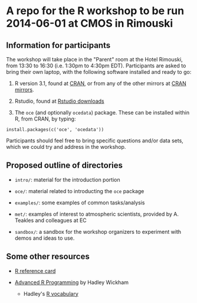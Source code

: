 # A repo for the R workshop to be run 2014-06-01 at CMOS in Rimouski

## Information for participants

The workshop will take place in the "Parent" room at the Hotel Rimouski, from 13:30 to 16:30 (i.e. 1:30pm to 4:30pm EDT). Participants are asked to bring their own laptop, with the following software installed and ready to go:

1. R version 3.1, found at [CRAN][1], or from any of the other mirrors at [CRAN mirrors][2].

2. Rstudio, found at [Rstudio downloads][3]

3. The `oce` (and optionally `ocedata`) package. These can be installed within R, from CRAN, by typing:
```splus
install.packages(c('oce', 'ocedata'))
```

Participants should feel free to bring specific questions and/or data sets, which we could try and address in the workshop.

[1]: http://mirror.its.dal.ca/cran/

[2]: http://cran.r-project.org/mirrors.html

[3]: http://www.rstudio.com/ide/download/desktop
 

## Proposed outline of directories

* `intro/`: material for the introduction portion

* `oce/`: material related to introducting the `oce` package

* `examples/`: some examples of common tasks/analysis

* `met/`: examples of interest to atmospheric scientists, provided by A. Teakles and colleagues at EC

* `sandbox/`: a sandbox for the workshop organizers to experiment with demos and ideas to use. 


## Some other resources

* [R reference card][4]

* [Advanced R Programming][arp] by Hadley Wickham

    * Hadley's [R vocabulary][rv]

[4]: http://cran.r-project.org/doc/contrib/Short-refcard.pdf

[arp]: http://adv-r.had.co.nz/

[rv]: http://adv-r.had.co.nz/Vocabulary.html


